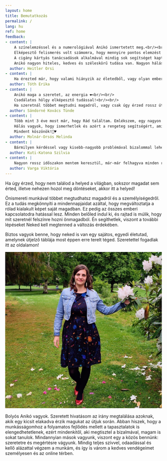 ```yaml
---
layout: home
title: Bemutatkozás
permalink: /
lang: hu
ref: home
feedback:
- content: |
    A színelemzéssel és a numerológiával Anikó ismertetett meg.<br/><br/>
    Elképesztő felismerés volt számomra, hogy mennyire pontos elemzést kaptam általa a személyiségemről, hogy miben szorulok fejlődésre, mi hiányzik az életemből.<br/><br/>
    A cigány kártyás tanácsadások alkalmával mindig sok segítséget kaptam, amikor egy nehezebb élethelyzetben szerettem volna tisztábban látni az adott problémát.<br/><br/>
    Anikó nagyon hiteles, kedves és széleskörű tudása van. Nagyon hálás vagyok neki és szívből ajánlom mindenkinek, aki úgy érzi, hogy spirituális támogatásra vágyik.
  author: Heitler Orsi
- content: |
    Ha érezted már, hogy valami hiányzik az életedből, vagy olyan emberek vannak körülötted akikkel nem találod az összhangot, mi is a feladatod, az életutad? Ha benned is legalább egyszer fölmerült már ez a kérdés, akkor a lehető legjobb helyen jársz. Anikó tudása és személyisége garantáltan útmutatót ad akár a kártyára, akár a számmisztikára, vagy a színelemzésre vagy fogékonyabb. Szívből és szeretettel ajánlom 🧡
  author: Tóth Erika
- content: |
    Anikó maga a szeretet, az energia ❤️<br/><br/>
    Csodálatos hölgy elképesztő tudással!<br/><br/>
    Ha szeretnál többet megtudni magadról, vagy csak úgy érzed rossz úton haladsz, mindenkèpp meg kell keresned őt, mert ő az, aki tud segíteni! ❤️❤️❤️
  author: Sándorné Kovács Tünde
- content: |
    Több mint 3 éve most már, hogy Rád találtam. Emlékszem, egy nagyon nehéz, bonyolult időszakomban fordultam hozzád segítségért. Már az első percekben éreztem, hogy jó helyen vagyok, mintha már ismertelek volna (ami ugye nem kizárt 🤷). Nem tartanék ott, ahol most tartok Nélküled! Bármi van, de tényleg bármi, tudom, hogy fordulhatok hozzád. Te erre születtél! ♥️<br/><br/>
    Hálás vagyok, hogy ismerhetlek és azért a rengeteg segítségért, amit kapok Tőled. 🙂 Számomra minden egyes alkalom egy terápia is.<br/><br/>
    Mindent köszönök!🙏♥️
  author: Molnár-Orsós Melinda
- content: |
    Bármilyen kérdéssel vagy kisebb-nagyobb problémával bizalommal lehet Anikóhoz fordulni. Ha szeretnék valamit tisztán látni vagy elbizonytalanodom valamiben, akkor segít rávezetni a helyes útra. Tanácsai nekem mindig sokat segítettek. Célja mások segítése, ami látszik is, hiszen szívvel-lélekkel csinálja. Kívánom, hogy maradj ilyen és sok örömöt találj ebben a hivatásban! Nagyon drukkolok a további sikereidhez. ❤️
  author: Kuti-Katona Szilvia
- content: |
    Nagyon rossz időszakon mentem keresztül, már-már felhagyva minden reménnyel, amikor egy nagyon kedves ismerősöm javaslatára felkerestem Anikót! Először kártyavetèst kértem, és Anikó már az első percben lenyűgözött tudásával, amikor a számokból és kártyából leírta a személyiségemet és életszínvonalamat! Hihetetlen, ahogy kiolvassa mindezt és mindezt örömmel, kedvességgel és türelemmel teszi. Nagy segítség volt számomra, hogy elmondta mit hogyan lát, és mit kellene tennem a boldogság irányába! Aztán megbeszéltük, hogy elvégez rajtam egy "tisztítást", ami sikeres volt. Követve az irányt, amiben segítségemre volt Anikó, hatalmas és hihetetlen fordulatot vett az életem a boldogság irányába! Nagyon hálás vagyok Anikónak mindezért és örömmel osztottam meg a pozitív tapasztalataimat.
  author: Varga Viktória
---
```


Ha úgy érzed, hogy nem találod a helyed a világban, sokszor magadat sem érted, illetve nehezen hozol meg döntéseket, akkor itt a helyed!

Önismereti munkával többet megtudhatsz magadról és a személyiségedről. Ez a tudás megkönnyíti a mindennapjaidat azáltal, hogy megváltoztatja a rólad kialakult képet saját magadban. Ez pedig az összes emberi kapcsolatodra hatással lesz. Minden belőled indul ki, és rajtad is múlik, hogy mit szeretnél felszínre hozni önmagadból. Én segíthetlek, viszont a további lépéseket Neked kell megtenned a változás érdekében.

Biztos vagyok benne, hogy neked is van egy sajátos, egyedi életutad, amelynek útjelző táblája most éppen erre terelt téged. Szeretettel fogadlak itt az oldalamon!

![](/assets/img/aniko.jpg)

Bolyós Anikó vagyok. Szeretett hivatásom az irány megtalálása azoknak, akik egy kicsit elakadva érzik magukat az útjuk során. Abban hiszek, hogy a munkásságomhoz a folyamatos fejlődés mellett a tapasztalatok is elengedhetetlenek, ezért mindenkitől, aki megtisztel a bizalmával, magam is sokat tanulok. Mindannyian mások vagyunk, viszont egy a közös bennünk: szeretetre és megértésre vágyunk. Mindig teljes szívvel, odaadással és kellő alázattal végzem a munkám, és így is várom a kedves vendégeimet személyesen és az online térben.
